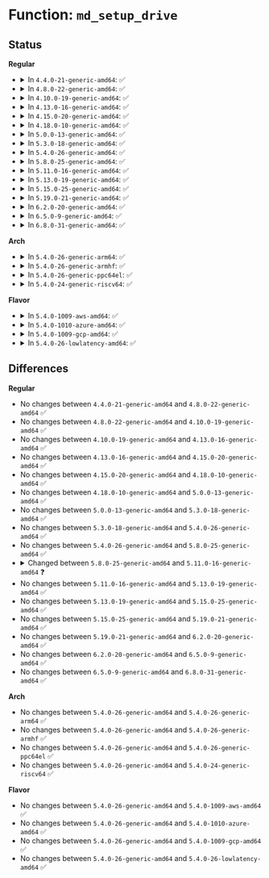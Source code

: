 # Function: <code>md_setup_drive</code>

## Status
<b>Regular</b>
<ul>
<li>
<details>
<summary>In <code>4.4.0-21-generic-amd64</code>: ✅</summary>

```c
void md_setup_drive()
```

```json
{
  "name": "md_setup_drive",
  "collision_type": "Unique Static",
  "inline_type": "No",
  "funcs": [
    {
      "addr": 18446744071594948089,
      "name": "md_setup_drive",
      "external": false,
      "loc": "init/do_mounts_md.c:126",
      "file": "init/do_mounts_md.c",
      "inline": "seen, unknown",
      "caller_inline": [],
      "caller_func": [
        "init/do_mounts_md.c:md_run_setup"
      ]
    }
  ],
  "symbols": [
    {
      "addr": 18446744071594948089,
      "name": "md_setup_drive",
      "section": ".init.text",
      "bind": "STB_LOCAL",
      "size": 1088
    }
  ]
}
```
</details>
</li>
<li>
<details>
<summary>In <code>4.8.0-22-generic-amd64</code>: ✅</summary>

```c
void md_setup_drive()
```

```json
{
  "name": "md_setup_drive",
  "collision_type": "Unique Static",
  "inline_type": "No",
  "funcs": [
    {
      "addr": 18446744071595111826,
      "name": "md_setup_drive",
      "external": false,
      "loc": "init/do_mounts_md.c:126",
      "file": "init/do_mounts_md.c",
      "inline": "seen, unknown",
      "caller_inline": [],
      "caller_func": [
        "init/do_mounts_md.c:md_run_setup"
      ]
    }
  ],
  "symbols": [
    {
      "addr": 18446744071595111826,
      "name": "md_setup_drive",
      "section": ".init.text",
      "bind": "STB_LOCAL",
      "size": 1092
    }
  ]
}
```
</details>
</li>
<li>
<details>
<summary>In <code>4.10.0-19-generic-amd64</code>: ✅</summary>

```c
void md_setup_drive()
```

```json
{
  "name": "md_setup_drive",
  "collision_type": "Unique Static",
  "inline_type": "No",
  "funcs": [
    {
      "addr": 18446744071595355047,
      "name": "md_setup_drive",
      "external": false,
      "loc": "init/do_mounts_md.c:126",
      "file": "init/do_mounts_md.c",
      "inline": "seen, unknown",
      "caller_inline": [],
      "caller_func": [
        "init/do_mounts_md.c:md_run_setup"
      ]
    }
  ],
  "symbols": [
    {
      "addr": 18446744071595355047,
      "name": "md_setup_drive",
      "section": ".init.text",
      "bind": "STB_LOCAL",
      "size": 1092
    }
  ]
}
```
</details>
</li>
<li>
<details>
<summary>In <code>4.13.0-16-generic-amd64</code>: ✅</summary>

```c
void md_setup_drive()
```

```json
{
  "name": "md_setup_drive",
  "collision_type": "Unique Static",
  "inline_type": "No",
  "funcs": [
    {
      "addr": 18446744071596272886,
      "name": "md_setup_drive",
      "external": false,
      "loc": "init/do_mounts_md.c:126",
      "file": "init/do_mounts_md.c",
      "inline": "seen, unknown",
      "caller_inline": [],
      "caller_func": [
        "init/do_mounts_md.c:md_run_setup"
      ]
    }
  ],
  "symbols": [
    {
      "addr": 18446744071596272886,
      "name": "md_setup_drive",
      "section": ".init.text",
      "bind": "STB_LOCAL",
      "size": 1058
    }
  ]
}
```
</details>
</li>
<li>
<details>
<summary>In <code>4.15.0-20-generic-amd64</code>: ✅</summary>

```c
void md_setup_drive()
```

```json
{
  "name": "md_setup_drive",
  "collision_type": "Unique Static",
  "inline_type": "No",
  "funcs": [
    {
      "addr": 18446744071602588915,
      "name": "md_setup_drive",
      "external": false,
      "loc": "init/do_mounts_md.c:127",
      "file": "init/do_mounts_md.c",
      "inline": "seen, unknown",
      "caller_inline": [],
      "caller_func": [
        "init/do_mounts_md.c:md_run_setup"
      ]
    }
  ],
  "symbols": [
    {
      "addr": 18446744071602588915,
      "name": "md_setup_drive",
      "section": ".init.text",
      "bind": "STB_LOCAL",
      "size": 1058
    }
  ]
}
```
</details>
</li>
<li>
<details>
<summary>In <code>4.18.0-10-generic-amd64</code>: ✅</summary>

```c
void md_setup_drive()
```

```json
{
  "name": "md_setup_drive",
  "collision_type": "Unique Static",
  "inline_type": "No",
  "funcs": [
    {
      "addr": 18446744071602757143,
      "name": "md_setup_drive",
      "external": false,
      "loc": "init/do_mounts_md.c:127",
      "file": "init/do_mounts_md.c",
      "inline": "seen, unknown",
      "caller_inline": [],
      "caller_func": [
        "init/do_mounts_md.c:md_run_setup"
      ]
    }
  ],
  "symbols": [
    {
      "addr": 18446744071602757143,
      "name": "md_setup_drive",
      "section": ".init.text",
      "bind": "STB_LOCAL",
      "size": 1160
    }
  ]
}
```
</details>
</li>
<li>
<details>
<summary>In <code>5.0.0-13-generic-amd64</code>: ✅</summary>

```c
void md_setup_drive()
```

```json
{
  "name": "md_setup_drive",
  "collision_type": "Unique Static",
  "inline_type": "No",
  "funcs": [
    {
      "addr": 18446744071604551258,
      "name": "md_setup_drive",
      "external": false,
      "loc": "init/do_mounts_md.c:117",
      "file": "init/do_mounts_md.c",
      "inline": "seen, unknown",
      "caller_inline": [],
      "caller_func": [
        "init/do_mounts_md.c:md_run_setup"
      ]
    }
  ],
  "symbols": [
    {
      "addr": 18446744071604551258,
      "name": "md_setup_drive",
      "section": ".init.text",
      "bind": "STB_LOCAL",
      "size": 1160
    }
  ]
}
```
</details>
</li>
<li>
<details>
<summary>In <code>5.3.0-18-generic-amd64</code>: ✅</summary>

```c
void md_setup_drive()
```

```json
{
  "name": "md_setup_drive",
  "collision_type": "Unique Static",
  "inline_type": "No",
  "funcs": [
    {
      "addr": 18446744071604645514,
      "name": "md_setup_drive",
      "external": false,
      "loc": "init/do_mounts_md.c:117",
      "file": "init/do_mounts_md.c",
      "inline": "seen, unknown",
      "caller_inline": [],
      "caller_func": [
        "init/do_mounts_md.c:md_run_setup"
      ]
    }
  ],
  "symbols": [
    {
      "addr": 18446744071604645514,
      "name": "md_setup_drive",
      "section": ".init.text",
      "bind": "STB_LOCAL",
      "size": 1193
    }
  ]
}
```
</details>
</li>
<li>
<details>
<summary>In <code>5.4.0-26-generic-amd64</code>: ✅</summary>

```c
void md_setup_drive()
```

```json
{
  "name": "md_setup_drive",
  "collision_type": "Unique Static",
  "inline_type": "No",
  "funcs": [
    {
      "addr": 18446744071604657775,
      "name": "md_setup_drive",
      "external": false,
      "loc": "init/do_mounts_md.c:117",
      "file": "init/do_mounts_md.c",
      "inline": "seen, unknown",
      "caller_inline": [],
      "caller_func": [
        "init/do_mounts_md.c:md_run_setup"
      ]
    }
  ],
  "symbols": [
    {
      "addr": 18446744071604657775,
      "name": "md_setup_drive",
      "section": ".init.text",
      "bind": "STB_LOCAL",
      "size": 1193
    }
  ]
}
```
</details>
</li>
<li>
<details>
<summary>In <code>5.8.0-25-generic-amd64</code>: ✅</summary>

```c
void md_setup_drive()
```

```json
{
  "name": "md_setup_drive",
  "collision_type": "Unique Static",
  "inline_type": "No",
  "funcs": [
    {
      "addr": 18446744071609009180,
      "name": "md_setup_drive",
      "external": false,
      "loc": "init/do_mounts_md.c:117",
      "file": "init/do_mounts_md.c",
      "inline": "seen, unknown",
      "caller_inline": [],
      "caller_func": [
        "init/do_mounts_md.c:md_run_setup"
      ]
    }
  ],
  "symbols": [
    {
      "addr": 18446744071609009180,
      "name": "md_setup_drive",
      "section": ".init.text",
      "bind": "STB_LOCAL",
      "size": 1088
    }
  ]
}
```
</details>
</li>
<li>
<details>
<summary>In <code>5.11.0-16-generic-amd64</code>: ✅</summary>

```c
void md_setup_drive(struct md_setup_args * args)
```

```json
{
  "name": "md_setup_drive",
  "collision_type": "Unique Static",
  "inline_type": "No",
  "funcs": [
    {
      "addr": 18446744071612477117,
      "name": "md_setup_drive",
      "external": false,
      "loc": "drivers/md/md-autodetect.c:123",
      "file": "drivers/md/md-autodetect.c",
      "inline": "seen, unknown",
      "caller_inline": [],
      "caller_func": [
        "drivers/md/md-autodetect.c:md_run_setup"
      ]
    }
  ],
  "symbols": [
    {
      "addr": 18446744071612477117,
      "name": "md_setup_drive",
      "section": ".init.text",
      "bind": "STB_LOCAL",
      "size": 932
    }
  ]
}
```
</details>
</li>
<li>
<details>
<summary>In <code>5.13.0-19-generic-amd64</code>: ✅</summary>

```c
void md_setup_drive(struct md_setup_args * args)
```

```json
{
  "name": "md_setup_drive",
  "collision_type": "Unique Static",
  "inline_type": "No",
  "funcs": [
    {
      "addr": 18446744071614619628,
      "name": "md_setup_drive",
      "external": false,
      "loc": "drivers/md/md-autodetect.c:123",
      "file": "drivers/md/md-autodetect.c",
      "inline": "seen, unknown",
      "caller_inline": [],
      "caller_func": [
        "drivers/md/md-autodetect.c:md_run_setup"
      ]
    }
  ],
  "symbols": [
    {
      "addr": 18446744071614619628,
      "name": "md_setup_drive",
      "section": ".init.text",
      "bind": "STB_LOCAL",
      "size": 932
    }
  ]
}
```
</details>
</li>
<li>
<details>
<summary>In <code>5.15.0-25-generic-amd64</code>: ✅</summary>

```c
void md_setup_drive(struct md_setup_args * args)
```

```json
{
  "name": "md_setup_drive",
  "collision_type": "Unique Static",
  "inline_type": "No",
  "funcs": [
    {
      "addr": 18446744071615574897,
      "name": "md_setup_drive",
      "external": false,
      "loc": "drivers/md/md-autodetect.c:123",
      "file": "drivers/md/md-autodetect.c",
      "inline": "seen, unknown",
      "caller_inline": [],
      "caller_func": [
        "drivers/md/md-autodetect.c:md_run_setup"
      ]
    }
  ],
  "symbols": [
    {
      "addr": 18446744071615574897,
      "name": "md_setup_drive",
      "section": ".init.text",
      "bind": "STB_LOCAL",
      "size": 1103
    }
  ]
}
```
</details>
</li>
<li>
<details>
<summary>In <code>5.19.0-21-generic-amd64</code>: ✅</summary>

```c
void md_setup_drive(struct md_setup_args * args)
```

```json
{
  "name": "md_setup_drive",
  "collision_type": "Unique Static",
  "inline_type": "No",
  "funcs": [
    {
      "addr": 18446744071617382373,
      "name": "md_setup_drive",
      "external": false,
      "loc": "drivers/md/md-autodetect.c:123",
      "file": "drivers/md/md-autodetect.c",
      "inline": "seen, unknown",
      "caller_inline": [],
      "caller_func": [
        "drivers/md/md-autodetect.c:md_run_setup"
      ]
    }
  ],
  "symbols": [
    {
      "addr": 18446744071617382373,
      "name": "md_setup_drive",
      "section": ".init.text",
      "bind": "STB_LOCAL",
      "size": 1171
    }
  ]
}
```
</details>
</li>
<li>
<details>
<summary>In <code>6.2.0-20-generic-amd64</code>: ✅</summary>

```c
void md_setup_drive(struct md_setup_args * args)
```

```json
{
  "name": "md_setup_drive",
  "collision_type": "Unique Static",
  "inline_type": "No",
  "funcs": [
    {
      "addr": 18446744071628126048,
      "name": "md_setup_drive",
      "external": false,
      "loc": "drivers/md/md-autodetect.c:123",
      "file": "drivers/md/md-autodetect.c",
      "inline": "seen, unknown",
      "caller_inline": [],
      "caller_func": [
        "drivers/md/md-autodetect.c:md_run_setup"
      ]
    }
  ],
  "symbols": [
    {
      "addr": 18446744071628126048,
      "name": "md_setup_drive",
      "section": ".init.text",
      "bind": "STB_LOCAL",
      "size": 1347
    }
  ]
}
```
</details>
</li>
<li>
<details>
<summary>In <code>6.5.0-9-generic-amd64</code>: ✅</summary>

```c
void md_setup_drive(struct md_setup_args * args)
```

```json
{
  "name": "md_setup_drive",
  "collision_type": "Unique Static",
  "inline_type": "No",
  "funcs": [
    {
      "addr": 18446744071619892688,
      "name": "md_setup_drive",
      "external": false,
      "loc": "drivers/md/md-autodetect.c:123",
      "file": "drivers/md/md-autodetect.c",
      "inline": "seen, unknown",
      "caller_inline": [],
      "caller_func": [
        "drivers/md/md-autodetect.c:md_run_setup"
      ]
    }
  ],
  "symbols": [
    {
      "addr": 18446744071619892688,
      "name": "md_setup_drive",
      "section": ".init.text",
      "bind": "STB_LOCAL",
      "size": 1369
    }
  ]
}
```
</details>
</li>
<li>
<details>
<summary>In <code>6.8.0-31-generic-amd64</code>: ✅</summary>

```c
void md_setup_drive(struct md_setup_args * args)
```

```json
{
  "name": "md_setup_drive",
  "collision_type": "Unique Static",
  "inline_type": "No",
  "funcs": [
    {
      "addr": 18446744071622202432,
      "name": "md_setup_drive",
      "external": false,
      "loc": "drivers/md/md-autodetect.c:119",
      "file": "drivers/md/md-autodetect.c",
      "inline": "seen, unknown",
      "caller_inline": [],
      "caller_func": [
        "drivers/md/md-autodetect.c:md_run_setup"
      ]
    }
  ],
  "symbols": [
    {
      "addr": 18446744071622202432,
      "name": "md_setup_drive",
      "section": ".init.text",
      "bind": "STB_LOCAL",
      "size": 1406
    }
  ]
}
```
</details>
</li>
</ul>
<b>Arch</b>
<ul>
<li>
<details>
<summary>In <code>5.4.0-26-generic-arm64</code>: ✅</summary>

```c
void md_setup_drive()
```

```json
{
  "name": "md_setup_drive",
  "collision_type": "Unique Static",
  "inline_type": "No",
  "funcs": [
    {
      "addr": 18446603336510808212,
      "name": "md_setup_drive",
      "external": false,
      "loc": "init/do_mounts_md.c:117",
      "file": "init/do_mounts_md.c",
      "inline": "seen, unknown",
      "caller_inline": [],
      "caller_func": [
        "init/do_mounts_md.c:md_run_setup"
      ]
    }
  ],
  "symbols": [
    {
      "addr": 18446603336510808212,
      "name": "md_setup_drive",
      "section": ".init.text",
      "bind": "STB_LOCAL",
      "size": 1036
    }
  ]
}
```
</details>
</li>
<li>
<details>
<summary>In <code>5.4.0-26-generic-armhf</code>: ✅</summary>

```c
void md_setup_drive()
```

```json
{
  "name": "md_setup_drive",
  "collision_type": "Unique Static",
  "inline_type": "No",
  "funcs": [
    {
      "addr": 3243253896,
      "name": "md_setup_drive",
      "external": false,
      "loc": "init/do_mounts_md.c:117",
      "file": "init/do_mounts_md.c",
      "inline": "seen, unknown",
      "caller_inline": [],
      "caller_func": [
        "init/do_mounts_md.c:md_run_setup"
      ]
    }
  ],
  "symbols": [
    {
      "addr": 3243253896,
      "name": "md_setup_drive",
      "section": ".init.text",
      "bind": "STB_LOCAL",
      "size": 1152
    }
  ]
}
```
</details>
</li>
<li>
<details>
<summary>In <code>5.4.0-26-generic-ppc64el</code>: ✅</summary>

```c
void md_setup_drive()
```

```json
{
  "name": "md_setup_drive",
  "collision_type": "Unique Static",
  "inline_type": "No",
  "funcs": [
    {
      "addr": 13835058055302371020,
      "name": "md_setup_drive",
      "external": false,
      "loc": "init/do_mounts_md.c:117",
      "file": "init/do_mounts_md.c",
      "inline": "seen, unknown",
      "caller_inline": [],
      "caller_func": [
        "init/do_mounts_md.c:md_run_setup"
      ]
    }
  ],
  "symbols": [
    {
      "addr": 13835058055302371020,
      "name": "md_setup_drive",
      "section": ".init.text",
      "bind": "STB_LOCAL",
      "size": 1464
    }
  ]
}
```
</details>
</li>
<li>
<details>
<summary>In <code>5.4.0-24-generic-riscv64</code>: ✅</summary>

```c
void md_setup_drive()
```

```json
{
  "name": "md_setup_drive",
  "collision_type": "Unique Static",
  "inline_type": "No",
  "funcs": [
    {
      "addr": 18446743936270605446,
      "name": "md_setup_drive",
      "external": false,
      "loc": "init/do_mounts_md.c:117",
      "file": "init/do_mounts_md.c",
      "inline": "seen, unknown",
      "caller_inline": [],
      "caller_func": [
        "init/do_mounts_md.c:md_run_setup"
      ]
    }
  ],
  "symbols": [
    {
      "addr": 18446743936270605446,
      "name": "md_setup_drive",
      "section": ".init.text",
      "bind": "STB_LOCAL",
      "size": 1006
    }
  ]
}
```
</details>
</li>
</ul>
<b>Flavor</b>
<ul>
<li>
<details>
<summary>In <code>5.4.0-1009-aws-amd64</code>: ✅</summary>

```c
void md_setup_drive()
```

```json
{
  "name": "md_setup_drive",
  "collision_type": "Unique Static",
  "inline_type": "No",
  "funcs": [
    {
      "addr": 18446744071604584047,
      "name": "md_setup_drive",
      "external": false,
      "loc": "init/do_mounts_md.c:117",
      "file": "init/do_mounts_md.c",
      "inline": "seen, unknown",
      "caller_inline": [],
      "caller_func": [
        "init/do_mounts_md.c:md_run_setup"
      ]
    }
  ],
  "symbols": [
    {
      "addr": 18446744071604584047,
      "name": "md_setup_drive",
      "section": ".init.text",
      "bind": "STB_LOCAL",
      "size": 1193
    }
  ]
}
```
</details>
</li>
<li>
<details>
<summary>In <code>5.4.0-1010-azure-amd64</code>: ✅</summary>

```c
void md_setup_drive()
```

```json
{
  "name": "md_setup_drive",
  "collision_type": "Unique Static",
  "inline_type": "No",
  "funcs": [
    {
      "addr": 18446744071604575724,
      "name": "md_setup_drive",
      "external": false,
      "loc": "init/do_mounts_md.c:117",
      "file": "init/do_mounts_md.c",
      "inline": "seen, unknown",
      "caller_inline": [],
      "caller_func": [
        "init/do_mounts_md.c:md_run_setup"
      ]
    }
  ],
  "symbols": [
    {
      "addr": 18446744071604575724,
      "name": "md_setup_drive",
      "section": ".init.text",
      "bind": "STB_LOCAL",
      "size": 1193
    }
  ]
}
```
</details>
</li>
<li>
<details>
<summary>In <code>5.4.0-1009-gcp-amd64</code>: ✅</summary>

```c
void md_setup_drive()
```

```json
{
  "name": "md_setup_drive",
  "collision_type": "Unique Static",
  "inline_type": "No",
  "funcs": [
    {
      "addr": 18446744071604661871,
      "name": "md_setup_drive",
      "external": false,
      "loc": "init/do_mounts_md.c:117",
      "file": "init/do_mounts_md.c",
      "inline": "seen, unknown",
      "caller_inline": [],
      "caller_func": [
        "init/do_mounts_md.c:md_run_setup"
      ]
    }
  ],
  "symbols": [
    {
      "addr": 18446744071604661871,
      "name": "md_setup_drive",
      "section": ".init.text",
      "bind": "STB_LOCAL",
      "size": 1193
    }
  ]
}
```
</details>
</li>
<li>
<details>
<summary>In <code>5.4.0-26-lowlatency-amd64</code>: ✅</summary>

```c
void md_setup_drive()
```

```json
{
  "name": "md_setup_drive",
  "collision_type": "Unique Static",
  "inline_type": "No",
  "funcs": [
    {
      "addr": 18446744071604661876,
      "name": "md_setup_drive",
      "external": false,
      "loc": "init/do_mounts_md.c:117",
      "file": "init/do_mounts_md.c",
      "inline": "seen, unknown",
      "caller_inline": [],
      "caller_func": [
        "init/do_mounts_md.c:md_run_setup"
      ]
    }
  ],
  "symbols": [
    {
      "addr": 18446744071604661876,
      "name": "md_setup_drive",
      "section": ".init.text",
      "bind": "STB_LOCAL",
      "size": 1193
    }
  ]
}
```
</details>
</li>
</ul>

## Differences
<b>Regular</b>
<ul>
<li>
No changes between <code>4.4.0-21-generic-amd64</code> and <code>4.8.0-22-generic-amd64</code> ✅
</li>
<li>
No changes between <code>4.8.0-22-generic-amd64</code> and <code>4.10.0-19-generic-amd64</code> ✅
</li>
<li>
No changes between <code>4.10.0-19-generic-amd64</code> and <code>4.13.0-16-generic-amd64</code> ✅
</li>
<li>
No changes between <code>4.13.0-16-generic-amd64</code> and <code>4.15.0-20-generic-amd64</code> ✅
</li>
<li>
No changes between <code>4.15.0-20-generic-amd64</code> and <code>4.18.0-10-generic-amd64</code> ✅
</li>
<li>
No changes between <code>4.18.0-10-generic-amd64</code> and <code>5.0.0-13-generic-amd64</code> ✅
</li>
<li>
No changes between <code>5.0.0-13-generic-amd64</code> and <code>5.3.0-18-generic-amd64</code> ✅
</li>
<li>
No changes between <code>5.3.0-18-generic-amd64</code> and <code>5.4.0-26-generic-amd64</code> ✅
</li>
<li>
No changes between <code>5.4.0-26-generic-amd64</code> and <code>5.8.0-25-generic-amd64</code> ✅
</li>
<li>
<details>
<summary>Changed between <code>5.8.0-25-generic-amd64</code> and <code>5.11.0-16-generic-amd64</code> ❓</summary>
<ul>
<li>
<b>Param added. </b>
<code>struct md_setup_args * args</code>
</li>
</ul>
</details>
</li>
<li>
No changes between <code>5.11.0-16-generic-amd64</code> and <code>5.13.0-19-generic-amd64</code> ✅
</li>
<li>
No changes between <code>5.13.0-19-generic-amd64</code> and <code>5.15.0-25-generic-amd64</code> ✅
</li>
<li>
No changes between <code>5.15.0-25-generic-amd64</code> and <code>5.19.0-21-generic-amd64</code> ✅
</li>
<li>
No changes between <code>5.19.0-21-generic-amd64</code> and <code>6.2.0-20-generic-amd64</code> ✅
</li>
<li>
No changes between <code>6.2.0-20-generic-amd64</code> and <code>6.5.0-9-generic-amd64</code> ✅
</li>
<li>
No changes between <code>6.5.0-9-generic-amd64</code> and <code>6.8.0-31-generic-amd64</code> ✅
</li>
</ul>
<b>Arch</b>
<ul>
<li>
No changes between <code>5.4.0-26-generic-amd64</code> and <code>5.4.0-26-generic-arm64</code> ✅
</li>
<li>
No changes between <code>5.4.0-26-generic-amd64</code> and <code>5.4.0-26-generic-armhf</code> ✅
</li>
<li>
No changes between <code>5.4.0-26-generic-amd64</code> and <code>5.4.0-26-generic-ppc64el</code> ✅
</li>
<li>
No changes between <code>5.4.0-26-generic-amd64</code> and <code>5.4.0-24-generic-riscv64</code> ✅
</li>
</ul>
<b>Flavor</b>
<ul>
<li>
No changes between <code>5.4.0-26-generic-amd64</code> and <code>5.4.0-1009-aws-amd64</code> ✅
</li>
<li>
No changes between <code>5.4.0-26-generic-amd64</code> and <code>5.4.0-1010-azure-amd64</code> ✅
</li>
<li>
No changes between <code>5.4.0-26-generic-amd64</code> and <code>5.4.0-1009-gcp-amd64</code> ✅
</li>
<li>
No changes between <code>5.4.0-26-generic-amd64</code> and <code>5.4.0-26-lowlatency-amd64</code> ✅
</li>
</ul>
